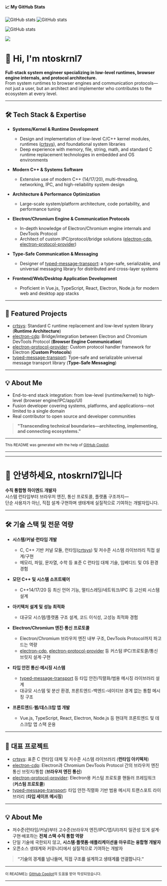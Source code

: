 #### &#x1f4c8; My GitHub Stats

![GitHub stats](https://github-readme-stats.vercel.app/api?username=ntoskrnl7&show_icons=true&line_height=33&count_private=true) ![GitHub stats](https://github-readme-stats.vercel.app/api/top-langs/?username=ntoskrnl7&&hide=cmake&langs_count=4&line_height=35)

![GitHub stats](https://github-readme-streak-stats.herokuapp.com/?user=ntoskrnl7)

![](https://komarev.com/ghpvc/?username=ntoskrnl7&color=blue)

<!--
**ntoskrnl7/ntoskrnl7** is a ✨ _special_ ✨ repository because its `README.md` (this file) appears on your GitHub profile.
Here are some ideas to get you started:

- 🔭 I’m currently working on ...
- 🌱 I’m currently learning ...
- 👯 I’m looking to collaborate on ...
- 🤔 I’m looking for help with ...
- 💬 Ask me about ...
- 📫 How to reach me: ...
- 😄 Pronouns: ...
- ⚡ Fun fact: ...
-->

# 👋 Hi, I'm ntoskrnl7

<!-- English Version -->
**Full-stack system engineer specializing in low-level runtimes, browser engine internals, and protocol architecture.**  
From system runtimes to browser engines and communication protocols—  
not just a user, but an architect and implementer who contributes to the ecosystem at every level.

---

## 🛠️ Tech Stack & Expertise

- **Systems/Kernel & Runtime Development**  
  - Design and implementation of low-level C/C++ kernel modules, runtimes ([crtsys]), and foundational system libraries
  - Deep experience with memory, file, string, math, and standard C runtime replacement technologies in embedded and OS environments

- **Modern C++ & Systems Software**  
  - Extensive use of modern C++ (14/17/20), multi-threading, networking, IPC, and high-reliability system design

- **Architecture & Performance Optimization**  
  - Large-scale system/platform architecture, code portability, and performance tuning

- **Electron/Chromium Engine & Communication Protocols**  
  - In-depth knowledge of Electron/Chromium engine internals and DevTools Protocol
  - Architect of custom IPC/protocol/bridge solutions ([electron-cdp], [electron-protocol-provider])

- **Type-Safe Communication & Messaging**  
  - Designer of [typed-message-transport]: a type-safe, serializable, and universal messaging library for distributed and cross-layer systems

- **Frontend/Web/Desktop Application Development**  
  - Proficient in Vue.js, TypeScript, React, Electron, Node.js for modern web and desktop app stacks

---

## 🚀 Featured Projects

- [crtsys]: Standard C runtime replacement and low-level system library (**Runtime Architecture**)
- [electron-cdp]: Bridge/integration between Electron and Chromium DevTools Protocol (**Browser Engine Communication**)
- [electron-protocol-provider]: Custom protocol handler framework for Electron (**Custom Protocols**)
- [typed-message-transport]: Type-safe and serializable universal message transport library (**Type-Safe Messaging**)

---

## 💡 About Me

- End-to-end stack integration: from low-level (runtime/kernel) to high-level (browser engine/IPC/app/UI)
- Fusion developer covering systems, platforms, and applications—not limited to a single domain
- Real contributor to open source and developer communities

> **"Transcending technical boundaries—architecting, implementing, and connecting ecosystems."**

---

<sub>This README was generated with the help of [GitHub Copilot](https://github.com/features/copilot).</sub>

---

<!-- 한글 버전 (Korean Version) -->
---

# 👋 안녕하세요, ntoskrnl7입니다

**수직 통합형 하이엔드 개발자**  
시스템 런타임부터 브라우저 엔진, 통신 프로토콜, 플랫폼 구조까지—  
단순 사용자가 아닌, 직접 설계·구현하며 생태계에 실질적으로 기여하는 개발자입니다.

---

## 🛠️ 기술 스택 및 전문 역량

- **시스템/커널·런타임 개발**  
  - C, C++ 기반 커널 모듈, 런타임([crtsys]) 및 저수준 시스템 라이브러리 직접 설계/구현
  - 메모리, 파일, 문자열, 수학 등 표준 C 런타임 대체 기술, 임베디드 및 OS 환경 경험

- **모던 C++ 및 시스템 소프트웨어**  
  - C++14/17/20 등 최신 언어 기능, 멀티스레딩/네트워크/IPC 등 고신뢰 시스템 설계

- **아키텍처 설계 및 성능 최적화**  
  - 대규모 시스템/플랫폼 구조 설계, 코드 이식성, 고성능 최적화 경험

- **Electron/Chromium 엔진·통신 프로토콜**  
  - Electron/Chromium 브라우저 엔진 내부 구조, DevTools Protocol까지 파고드는 역량
  - [electron-cdp], [electron-protocol-provider] 등 커스텀 IPC/프로토콜/통신 브릿지 설계·구현

- **타입 안전 통신·메시징 시스템**  
  - [typed-message-transport] 등 타입 안전/직렬화/범용 메시징 라이브러리 설계
  - 대규모 시스템 및 분산 환경, 프론트엔드-백엔드-네이티브 경계 없는 통합 메시징 구조

- **프론트엔드·웹/데스크탑 앱 개발**  
  - Vue.js, TypeScript, React, Electron, Node.js 등 현대적 프론트엔드 및 데스크탑 앱 스택 운용

---

## 🚀 대표 프로젝트

- [crtsys]: 표준 C 런타임 대체 및 저수준 시스템 라이브러리 (**런타임 아키텍처**)
- [electron-cdp]: Electron과 Chromium DevTools Protocol 간의 브라우저 엔진 통신 브릿지/통합 (**브라우저 엔진 통신**)
- [electron-protocol-provider]: Electron용 커스텀 프로토콜 핸들러 프레임워크 (**커스텀 프로토콜**)
- [typed-message-transport]: 타입 안전·직렬화 기반 범용 메시지 트랜스포트 라이브러리 (**타입 세이프 메시징**)

---

## 💡 About Me

- 저수준(런타임/커널)부터 고수준(브라우저 엔진/IPC/앱/UI)까지 일관성 있게 설계·구현·배포하는 **전체 스택 수직 통합 역량**
- 단일 기술에 국한되지 않고, **시스템·플랫폼·애플리케이션을 아우르는 융합형 개발자**
- 오픈소스 생태계와 커뮤니티에서 실질적으로 기여하는 개발자

> **“기술의 경계를 넘나들며, 직접 구조를 설계하고 생태계를 연결합니다.”**

---

<sub>이 README는 [GitHub Copilot](https://github.com/features/copilot)의 도움을 받아 작성되었습니다.</sub>

---

[crtsys]: https://github.com/ntoskrnl7/crtsys
[electron-cdp]: https://github.com/ntoskrnl7/electron-cdp
[electron-protocol-provider]: https://github.com/ntoskrnl7/electron-protocol-provider
[typed-message-transport]: https://github.com/ntoskrnl7/typed-message-transport
